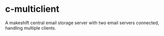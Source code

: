 # c-multiclient
A makeshift central email storage server with two email servers connected, handling multiple clients.
